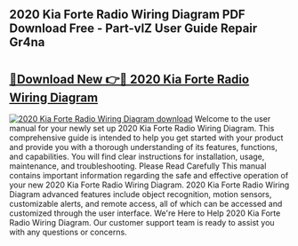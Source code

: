 ## 2020 Kia Forte Radio Wiring Diagram PDF Download Free - Part-vlZ User Guide Repair Gr4na

# <h2><a href="http://dfs9g8.blite.top/?on=2020+Kia+Forte+Radio+Wiring+Diagram">🔗Download New 👉🔴 2020 Kia Forte Radio Wiring Diagram</a></h2>

[![2020 Kia Forte Radio Wiring Diagram download](https://i.imgur.com/lujVjoI.png)](http://dfs9g8.blite.top/?on=2020+Kia+Forte+Radio+Wiring+Diagram)
Welcome to the user manual for your newly set up 2020 Kia Forte Radio Wiring Diagram. This comprehensive guide is intended to help you get started with your product and provide you with a thorough understanding of its features, functions, and capabilities. You will find clear instructions for installation, usage, maintenance, and troubleshooting. Please Read Carefully This manual contains important information regarding the safe and effective operation of your new 2020 Kia Forte Radio Wiring Diagram. 2020 Kia Forte Radio Wiring Diagram advanced features include object recognition, motion sensors, customizable alerts, and remote access, all of which can be accessed and customized through the user interface. We're Here to Help 2020 Kia Forte Radio Wiring Diagram. Our customer support team is ready to assist you with any questions or concerns.
